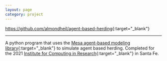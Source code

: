 ```yaml
---
layout: page
category: project
---
```


<https://github.com/almondheil/agent-based-herding>{:target="_blank"}

---

A python program that uses the [Mesa agent-based modeling library](https://mesa.readthedocs.io/en/stable/){:target="_blank"} to simulate
agent based herding. Completed for the 2021 [Institute for Computing in Research](https://computinginresearch.org/research-internships/){:target="_blank"} in Santa Fe.
